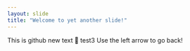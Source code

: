 ```yaml
---
layout: slide
title: "Welcome to yet another slide!"
---
```

This is github new text 🎉 test3
Use the left arrow to go back!


